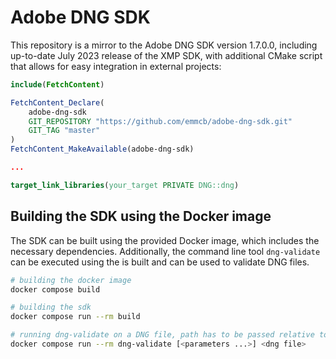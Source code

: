 # Adobe DNG SDK

This repository is a mirror to the Adobe DNG SDK version 1.7.0.0, including up-to-date July 2023 release of the XMP SDK, with additional CMake script that allows for easy integration in external projects:

```cmake
include(FetchContent)

FetchContent_Declare(
    adobe-dng-sdk
    GIT_REPOSITORY "https://github.com/emmcb/adobe-dng-sdk.git"
    GIT_TAG "master"
)
FetchContent_MakeAvailable(adobe-dng-sdk)

...

target_link_libraries(your_target PRIVATE DNG::dng)
```

## Building the SDK using the Docker image

The SDK can be built using the provided Docker image, which includes the necessary dependencies. Additionally, the command line tool `dng-validate` can be executed using the is built and can be used to validate DNG files.

```bash
# building the docker image
docker compose build

# building the sdk
docker compose run --rm build

# running dng-validate on a DNG file, path has to be passed relative to ./images directory
docker compose run --rm dng-validate [<parameters ...>] <dng file>
```
